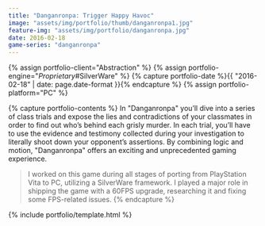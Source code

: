 ```yaml
---
title: "Danganronpa: Trigger Happy Havoc"
image: "assets/img/portfolio/thumb/danganronpa1.jpg"
feature-img: "assets/img/portfolio/danganronpa.jpg"
date: 2016-02-18
game-series: "danganronpa"
---
```


{% assign portfolio-client="Abstraction" %}
{% assign portfolio-engine="*Proprietary*#SilverWare" %}
{% capture portfolio-date %}{{ "2016-02-18" | date: page.date-format }}{% endcapture %}
{% assign portfolio-platform="PC" %}

{% capture portfolio-contents %}
In "Danganronpa" you’ll dive into a series of class trials and expose the lies and contradictions of your classmates in order to find out who’s behind each grisly murder.
In each trial, you’ll have to use the evidence and testimony collected during your investigation to literally shoot down your opponent’s assertions.
By combining logic and motion, "Danganronpa" offers an exciting and unprecedented gaming experience.

> I worked on this game during all stages of porting from PlayStation Vita to PC, utilizing a SilverWare framework.
> I played a major role in shipping the game with a 60FPS upgrade, researching it and fixing some FPS-related issues.
{% endcapture %}

{% include portfolio/template.html %}
